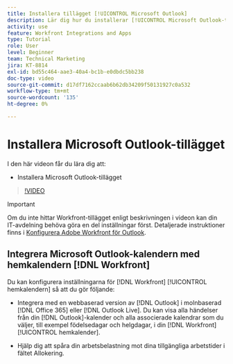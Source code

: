 ```yaml
---
title: Installera tillägget [!UICONTROL Microsoft Outlook]
description: Lär dig hur du installerar [!UICONTROL Microsoft Outlook-tillägget]
activity: use
feature: Workfront Integrations and Apps
type: Tutorial
role: User
level: Beginner
team: Technical Marketing
jira: KT-8814
exl-id: bd55c464-aae3-40a4-bc1b-e0dbdc5bb238
doc-type: video
source-git-commit: d17df7162ccaab6b62db34209f50131927c0a532
workflow-type: tm+mt
source-wordcount: '135'
ht-degree: 0%

---
```


# Installera Microsoft Outlook-tillägget

I den här videon får du lära dig att:

* Installera Microsoft Outlook-tillägget

>[!VIDEO](https://video.tv.adobe.com/v/3431663/?quality=12&learn=on&enablevpops&captions=swe)

>[!IMPORTANT]
>
>Om du inte hittar Workfront-tillägget enligt beskrivningen i videon kan din IT-avdelning behöva göra en del inställningar först. Detaljerade instruktioner finns i [Konfigurera Adobe Workfront för Outlook](https://experienceleague.adobe.com/docs/workfront/using/adobe-workfront-integrations/workfront-for-outlook/set-up-workfront-for-outlook.html?lang=sv-SE).

## Integrera Microsoft Outlook-kalendern med hemkalendern [!DNL Workfront]

Du kan konfigurera inställningarna för [!DNL Workfront] [!UICONTROL hemkalendern] så att du gör följande:

* Integrera med en webbaserad version av [!DNL Outlook] i molnbaserad [!DNL Office 365] eller [!DNL Outlook Live]. Du kan visa alla händelser från din [!DNL Outlook]-kalender och alla associerade kalendrar som du väljer, till exempel födelsedagar och helgdagar, i din [!DNL Workfront] [!UICONTROL hemkalender].

* Hjälp dig att spåra din arbetsbelastning mot dina tillgängliga arbetstider i fältet Allokering.
